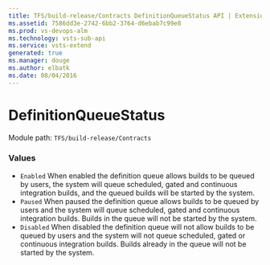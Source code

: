 ```yaml
---
title: TFS/build-release/Contracts DefinitionQueueStatus API | Extensions for Visual Studio Team Services
ms.assetid: 7586dd3e-2742-6bb2-3764-d6ebab7c99e8
ms.prod: vs-devops-alm
ms.technology: vsts-sub-api
ms.service: vsts-extend
generated: true
ms.manager: douge
ms.author: elbatk
ms.date: 08/04/2016
---
```


# DefinitionQueueStatus

Module path: `TFS/build-release/Contracts`

### Values

* `Enabled` When enabled the definition queue allows builds to be queued by users, the system will queue scheduled, gated and continuous integration builds, and the queued builds will be started by the system.
* `Paused` When paused the definition queue allows builds to be queued by users and the system will queue scheduled, gated and continuous integration builds. Builds in the queue will not be started by the system.
* `Disabled` When disabled the definition queue will not allow builds to be queued by users and the system will not queue scheduled, gated or continuous integration builds. Builds already in the queue will not be started by the system.
